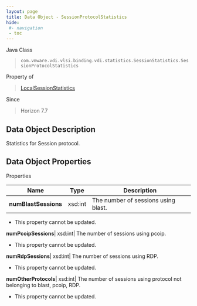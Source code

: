 ```yaml
---
layout: page
title: Data Object - SessionProtocolStatistics
hide:
 #- navigation
 - toc
---
```






Java Class  
> `com.vmware.vdi.vlsi.binding.vdi.statistics.SessionStatistics.SessionProtocolStatistics`

Property of  
> [LocalSessionStatistics](vdi.statistics.SessionStatistics.LocalSessionStatistics.md#field_detail)

Since  
> Horizon 7.7


## Data Object Description 

Statistics for Session protocol. 

## Data Object Properties

Properties

Name |  Type |  Description   
---|---|---  
**numBlastSessions**|  xsd:int|  The number of sessions using blast.   


 * This property cannot be updated.

  
**numPcoipSessions**|  xsd:int|  The number of sessions using pcoip.   


 * This property cannot be updated.

  
**numRdpSessions**|  xsd:int|  The number of sessions using RDP.   


 * This property cannot be updated.

  
**numOtherProtocols**|  xsd:int|  The number of sessions using protocol not belonging to blast, pcoip, RDP.   


 * This property cannot be updated.

  
  

  
